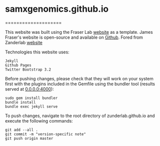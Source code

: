 # samxgenomics.github.io
====================

This website was built using the Fraser Lab [website](http://fraserlab.com/) as a template.  James Fraser's website is open-source and available on [Github](https://github.com/fraser-lab/fraser-lab.github.io). Fored from Zanderlab [website](https://github.com/zunderlab/zunderlab.github.io)


Technologies this website uses:  

    Jekyll  
    Github Pages  
    Twitter Bootstrap 3.2  

Before pushing changes, please check that they will work on your system first with the plugins included in the Gemfile using the bundler tool (results served at [0.0.0.0:4000](0.0.0.0:4000)):

    sudo gem install bundler
    bundle install
    bundle exec jekyll serve

To push changes, navigate to the root directory of zunderlab.github.io and execute the following commands:

	git add --all .
	git commit -m "version-specific note"
	git push origin master
